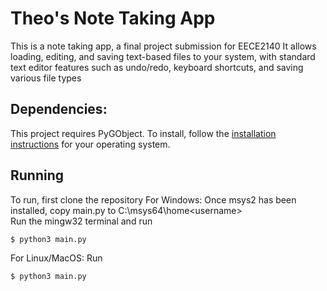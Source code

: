 # Theo's Note Taking App 
This is a note taking app, a final project submission for EECE2140
It allows loading, editing, and saving text-based files to your system, with standard text editor features such as undo/redo, keyboard shortcuts, and saving various file types

## Dependencies:
This project requires PyGObject. To install, follow the [installation instructions](https://gnome.pages.gitlab.gnome.org/pygobject/getting_started.html) for your operating system.

## Running
To run, first clone the repository 
For Windows:
Once msys2 has been installed, copy main.py to C:\msys64\home\<username>\
Run the mingw32 terminal and run 
```
$ python3 main.py
```
For Linux/MacOS:
Run
```
$ python3 main.py
```
